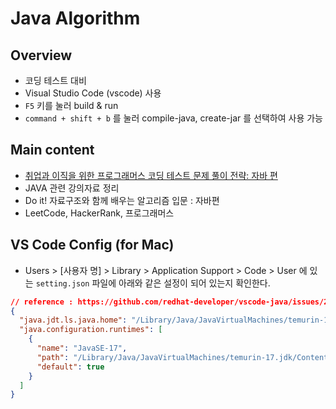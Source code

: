 # Java Algorithm

## Overview

- 코딩 테스트 대비
- Visual Studio Code (vscode) 사용
- <code>F5</code> 키를 눌러 build & run
- <code>command + shift + b</code> 를 눌러 compile-java, create-jar 를 선택하여 사용 가능

## Main content

- [취업과 이직을 위한 프로그래머스 코딩 테스트 문제 풀이 전략: 자바 편](https://blog.rgbplace.com/453)
- JAVA 관련 강의자료 정리
- Do it! 자료구조와 함께 배우는 알고리즘 입문 : 자바편
- LeetCode, HackerRank, 프로그래머스

## VS Code Config (for Mac)

- Users > [사용자 명] > Library > Application Support > Code > User 에 있는 <code>setting.json</code> 파일에 아래와 같은 설정이 되어 있는지 확인한다.

```json
// reference : https://github.com/redhat-developer/vscode-java/issues/2852
{
  "java.jdt.ls.java.home": "/Library/Java/JavaVirtualMachines/temurin-17.jdk/Contents/Home",
  "java.configuration.runtimes": [
    {
      "name": "JavaSE-17",
      "path": "/Library/Java/JavaVirtualMachines/temurin-17.jdk/Contents/Home",
      "default": true
    }
  ]
}
```
